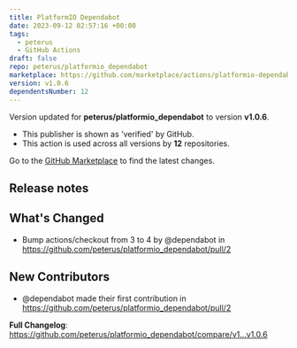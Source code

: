 ```yaml
---
title: PlatformIO Dependabot
date: 2023-09-12 02:57:16 +00:00
tags:
  - peterus
  - GitHub Actions
draft: false
repo: peterus/platformio_dependabot
marketplace: https://github.com/marketplace/actions/platformio-dependabot
version: v1.0.6
dependentsNumber: 12
---
```



Version updated for **peterus/platformio_dependabot** to version **v1.0.6**.
- This publisher is shown as 'verified' by GitHub.
- This action is used across all versions by **12** repositories.

Go to the [GitHub Marketplace](https://github.com/marketplace/actions/platformio-dependabot) to find the latest changes.

## Release notes

## What's Changed
* Bump actions/checkout from 3 to 4 by @dependabot in https://github.com/peterus/platformio_dependabot/pull/2

## New Contributors
* @dependabot made their first contribution in https://github.com/peterus/platformio_dependabot/pull/2

**Full Changelog**: https://github.com/peterus/platformio_dependabot/compare/v1...v1.0.6
